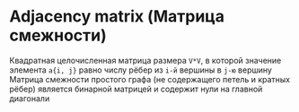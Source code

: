 # Adjacency matrix (Матрица смежности)

Квадратная целочисленная матрица размера `V*V`, в которой значение элемента `a{i, j}` равно числу рёбер из `i-й` вершины в `j-ю` вершину
Матрица смежности простого графа (не содержащего петель и кратных рёбер) является бинарной матрицей и содержит нули на главной диагонали
